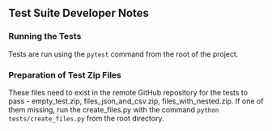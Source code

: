 ## Test Suite Developer Notes

### Running the Tests

Tests are run using the `pytest` command from the root of the project.

### Preparation of Test Zip Files

These files need to exist in the remote GitHub repository for the tests to pass - empty_test.zip, files_json_and_csv.zip, files_with_nested.zip. If one of them missing, run the create_files.py with the command `python tests/create_files.py` from the root directory. 